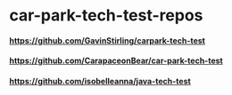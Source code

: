 # car-park-tech-test-repos

#### https://github.com/GavinStirling/carpark-tech-test
#### https://github.com/CarapaceonBear/car-park-tech-test
#### https://github.com/isobelleanna/java-tech-test
